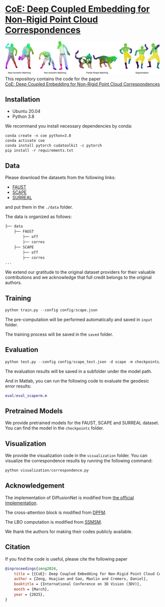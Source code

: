 # [CoE: Deep Coupled Embedding for Non-Rigid Point Cloud Correspondences](https://zenghjian.github.io/coe_page/)
![img](figure/teaser.jpg)
This repository contains the code for the paper  
[CoE: Deep Coupled Embedding for Non-Rigid Point Cloud Correspondences](https://arxiv.org/abs/2412.05557)

## Installation

- Ubuntu 20.04
- Python 3.8

We recommand you install necessary dependencies by conda:
```
conda create -n coe python=3.8
conda activate coe 
conda install pytorch cudatoolkit -c pytorch 
pip install -r requirements.txt 
```

## Data 
Please download the datasets from the following links:
- [FAUST](https://drive.google.com/file/d/1ISqBLo6twUILJ9CbH3Kh34kEikGzRDlY/view?usp=sharing)
- [SCAPE](https://drive.google.com/file/d/1Q0O-v8LUpXJDazHmcKjW50Md4CEUYrQL/view?usp=sharing)
- [SURREAL](https://drive.google.com/file/d/1D_FHv7UHHbcXquCR-BYs1w5PJiwtqgkY/view)

and put them in the `./data` folder.

The data is organized as follows:
```bash
├── data
    ├── FAUST
        ├── off
        ├── corres
    ├── SCAPE
        ├── off
        ├── corres
...
```

We extend our gratitude to the original dataset providers for their valuable contributions and we acknowledge that full credit belongs to the original authors.

## Training 

```python
python train.py --config config/scape.json
```

The pre-computation will be performed automatically and saved in `input` folder. 

The training process will be saved in the `saved` folder.

## Evaluation

```python
python test.py --config config/scape_test.json -d scape -m checkpoints/scape.pth
```

The evaluation results will be saved in a subfolder under the model path.

And in Matlab, you can run the following code to evaluate the geodesic error results:
```matlab
eval/eval_scaperm.m
```
## Pretrained Models

We provide pretrained models for the FAUST, SCAPE and SURREAL dataset. You can find the model in the `checkpoints` folder.

## Visualization

We provide the visualization code in the `visualization` folder. You can visualize the correspondence results by running the following command:

```python
python visualization/correspondence.py
```

## Acknowledgement

The implementation of DiffusionNet is modified from [the official implementation](https://github.com/nmwsharp/diffusion-net).

The cross-attention block is modified from [DPFM](https://github.com/pvnieo/DPFM).

The LBO computation is modified from [SSMSM](https://github.com/dongliangcao/Self-Supervised-Multimodal-Shape-Matching/tree/main).

We thank the authors for making their codes publicly available.
## Citation

If you find the code is useful, please cite the following paper

```bibtex
@inproceedings{zeng2024,
    title = {{CoE}: Deep Coupled Embedding for Non-Rigid Point Cloud Correspondences},
    author = {Zeng, Huajian and Gao, Maolin and Cremers, Daniel},
    booktitle = {International Conference on 3D Vision (3DV)},
    month = {March},
    year = {2025},
}
```
